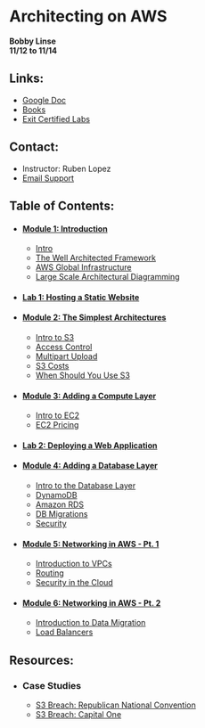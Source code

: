 # Architecting on AWS 
__Bobby Linse__  
__11/12 to 11/14__

## Links:
* [Google Doc](https://tinyurl.com/AWSArchAssoc)
* [Books](https://evantage.gilmoreglobal.com/#/)
* [Exit Certified Labs](https://exitcertified.qwiklabs.com/)

## Contact:
* Instructor: Ruben Lopez
* [Email Support](mailto:imvp@exitcertified.com)

## Table of Contents:
* #### [Module 1: Introduction](/Module1)
    * [Intro](/Module1/Intro.md)
    * [The Well Architected Framework](/Module1/The-Well-Architected-Framework.md)
    * [AWS Global Infrastructure](/Module1/AWS-Global-Infrastructure.md)
    * [Large Scale Architectural Diagramming](/Module1/Large-Scale-Architectural-Diagram.md)
* #### [Lab 1: Hosting a Static Website](/Lab1)
* #### [Module 2: The Simplest Architectures](/Module2)
    * [Intro to S3](/Module2/Intro-to-S3.md)
    * [Access Control](/Module2/Access-Control.md)
    * [Multipart Upload](/Module2/Multipart-Upload.md)
    * [S3 Costs](/Module2/S3-Costs.md)
    * [When Should You Use S3](/Module2/When-Should-You-Use-S3.md)
* #### [Module 3: Adding a Compute Layer](/Module3)
    * [Intro to EC2](/Module3/Intro-to-EC2.md)
    * [EC2 Pricing](/Module3/EC2-Pricing.md)
* #### [Lab 2: Deploying a Web Application](https://exitcertified.qwiklabs.com/classrooms/2422/labs/15982)
* #### [Module 4: Adding a Database Layer](/Module4)
    * [Intro to the Database Layer](/Module4/Intro-to-Database-Layer.md)
    * [DynamoDB](/Module4/DynamoDB.md)
    * [Amazon RDS](/Module4/Amazon-RDS.md)
    * [DB Migrations](/Module4/AWS-DB-Migrations.md)
    * [Security](/Module4/Security.md)
* #### [Module 5: Networking in AWS - Pt. 1](/Module5)
    * [Introduction to VPCs](/Module5/VPC-Intro.md)
    * [Routing](/Module5/Routing.md)
    * [Security in the Cloud](/Module5/Security-in-the-cloud.md)
* #### [Module 6: Networking in AWS - Pt. 2](/Module6)
    * [Introduction to Data Migration](/Module6/Intro.md)
    * [Load Balancers](/Module6/Load-Balancers.md)

## Resources:
* ### Case Studies
    * [S3 Breach: Republican National Convention](https://www.upguard.com/breaches/the-rnc-files)
    * [S3 Breach: Capital One](https://blog.cloudsploit.com/a-technical-analysis-of-the-capital-one-hack-a9b43d7c8aea)
